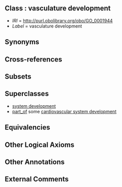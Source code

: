 
## Class : vasculature development

 * *IRI* = http://purl.obolibrary.org/obo/GO_0001944
 * *Label* = vasculature development

## Synonyms


## Cross-references


## Subsets


## Superclasses

 * [system development](../../GO/31/GO_0048731.md)
 * [part_of](../../BFO/50/BFO_0000050.md) some [cardiovascular system development](../../GO/58/GO_0072358.md)

## Equivalencies


## Other Logical Axioms


## Other Annotations


## External Comments

